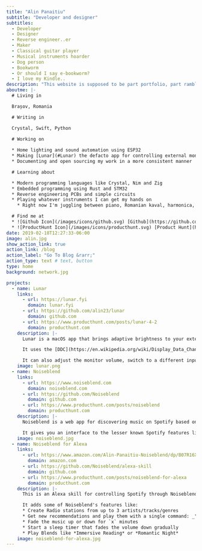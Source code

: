 ```yaml
---
title: "Alin Panaitiu"
subtitle: "Developer and designer"
subtitles:
  - Developer
  - Designer
  - Reverse engineer..er
  - Maker
  - Classical guitar player
  - Musical instruments hoarder
  - Dog person
  - Bookworm
  - Or should I say e-bookworm?
  - I love my Kindle..
description: "This website is supposed to be part portfolio, part rambling space. A place where I'll try show my skills and projects, and also brag about them as much as possible. Because it's my website right? I'm allowed to do that!"
aboutme: |-
  # Living in

  Brașov, Romania

  # Writing in

  Crystal, Swift, Python

  # Working on
  
  * Home lighting and sound automation using ESP32
  * Making [Lunar](#Lunar) the defacto app for controlling external monitors
  * Documenting and open sourcing my work in a more consistent manner

  # Learning about

  * Modern programming languages like Crystal, Nim and Zig
  * Embedded programming using Rust and STM32
  * Reverse engineering PCBs and simple circuits
  * Playing whatever instruments I can get my hands on
    * Right now I'm juggling between piano, Romanian kaval, harmonica, classical guitar and ukulele

  # Find me at
  * ![Github Icon](/images/icons/github.svg) [Github](https://github.com/alin23)
  * ![ProductHunt Icon](/images/icons/producthunt.svg) [Product Hunt](https://www.producthunt.com/@alin23/made)
date: 2019-02-18T12:27:33-06:00
image: alin.jpg
show_action_link: true
action_link: /blog
action_label: "Go To Blog &rarr;"
action_type: text # text, button
type: home
background: network.jpg

projects:
  - name: Lunar
    links:
      - url: https://lunar.fyi
        domain: lunar.fyi
      - url: https://github.com/alin23/lunar
        domain: github.com
      - url: https://www.producthunt.com/posts/lunar-4-2
        domain: producthunt.com
    description: |-
      Lunar is a macOS app that brings adaptive brightness to your external monitors.

      It uses the [DDC](https://en.wikipedia.org/wiki/Display_Data_Channel) communication protocol to set the brightness and contrast of the monitor based on the ambient light, location, external sensors or simply by using hotkeys.

      It can also adjust the monitor volume, switch to a different input or turn off the monitor.
    image: lunar.png
  - name: Noiseblend
    links:
      - url: https://www.noiseblend.com
        domain: noiseblend.com
      - url: https://github.com/Noiseblend
        domain: github.com
      - url: https://www.producthunt.com/posts/noiseblend
        domain: producthunt.com
    description: |-
      Noiseblend is a web app for discovering music on Spotify based on your listening history.

      It gives you an interface to the lesser known Spotify features like multiple-artist radio, genre playlists refreshed weekly and tuneable attributes like Acousticness or Danceability. 
    image: noiseblend.jpg
  - name: Noiseblend for Alexa
    links:
      - url: https://www.amazon.com/Alin-Panaitiu-Noiseblend/dp/B07R16XMWV
        domain: amazon.com
      - url: https://github.com/Noiseblend/alexa-skill
        domain: github.com
      - url: https://www.producthunt.com/posts/noiseblend-for-alexa
        domain: producthunt.com
    description: |-
      This is an Alexa skill for controlling Spotify through Noiseblend.

      It adds some of Noiseblend's features like:
      * Create Radio stations from up to 3 artists/tracks/genres
      * Get new recommendations and play them with a single command: _"Ask Noiseblend to play something"_
      * Fade the music up or down for `x` minutes
      * Start a sleep timer that fades the volume down gradually
      * Play Blends like *Immersive Reading* or *Romantic Night*
    image: noiseblend-for-alexa.jpg
---
```


